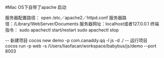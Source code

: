 #Mac OS下自带了apache 启动

服务器配置路径： open /etc／apache2／httpd.conf
服务器路径：/Library/WebServer/Documents
服务器网址：localhost或者127.0.0.1
终端指令：
sudo apachectl start/restart 
sudo apachectl stop

-- 新建项目
cocos new demo -p com.canaddy.qq -l js -d ./
-- 运行项目
cocos run -p web -s /Users/liaofacan/workspace/babybus/js/demo --port 8003